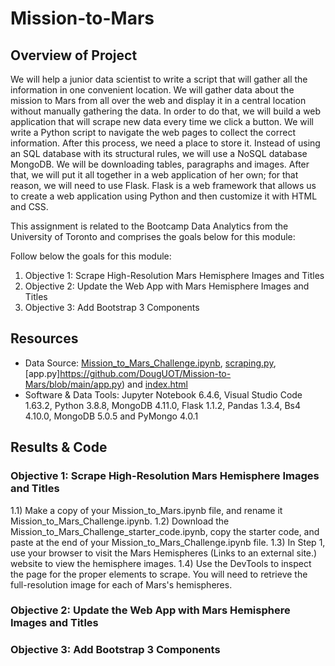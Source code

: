 # Mission-to-Mars

## Overview of Project

We will help a junior data scientist to write a script that will gather all the information in one convenient location. We will gather data about the mission to Mars from all over the web and display it in a central location without manually gathering the data. In order to do that, we will build a web application that will scrape new data every time we click a button. We will write a Python script to navigate the web pages to collect the correct information. After this process, we need a place to store it. Instead of using an SQL database with its structural rules, we will use a NoSQL database MongoDB. We will be downloading tables, paragraphs and images. After that, we will put it all together in a web application of her own; for that reason, we will need to use Flask. Flask is a web framework that allows us to create a web application using Python and then customize it with HTML and CSS.

This assignment is related to the Bootcamp Data Analytics from the University of Toronto and comprises the goals below for this module: 

Follow below the goals for this module:

1) Objective 1: Scrape High-Resolution Mars Hemisphere Images and Titles
2) Objective 2: Update the Web App with Mars Hemisphere Images and Titles
3) Objective 3: Add Bootstrap 3 Components

## Resources

* Data Source: [Mission_to_Mars_Challenge.ipynb](https://github.com/DougUOT/Mission-to-Mars/blob/main/Mission_to_Mars_Challenge.ipynb), [scraping.py](https://github.com/DougUOT/Mission-to-Mars/blob/main/scraping.py), [app.py]https://github.com/DougUOT/Mission-to-Mars/blob/main/app.py) and [index.html](https://github.com/DougUOT/Mission-to-Mars/blob/main/templates/index.html)
* Software & Data Tools: Jupyter Notebook 6.4.6, Visual Studio Code 1.63.2, Python 3.8.8, MongoDB 4.11.0, Flask 1.1.2, Pandas 1.3.4, Bs4 4.10.0, MongoDB 5.0.5 and PyMongo 4.0.1

## Results & Code

### Objective 1: Scrape High-Resolution Mars Hemisphere Images and Titles

1.1) Make a copy of your Mission_to_Mars.ipynb file, and rename it Mission_to_Mars_Challenge.ipynb.
1.2) Download the Mission_to_Mars_Challenge_starter_code.ipynb, copy the starter code, and paste at the end of your Mission_to_Mars_Challenge.ipynb file.
1.3) In Step 1, use your browser to visit the Mars Hemispheres (Links to an external site.) website to view the hemisphere images.
1.4) Use the DevTools to inspect the page for the proper elements to scrape. You will need to retrieve the full-resolution image for each of Mars's hemispheres.


### Objective 2: Update the Web App with Mars Hemisphere Images and Titles
### Objective 3: Add Bootstrap 3 Components
